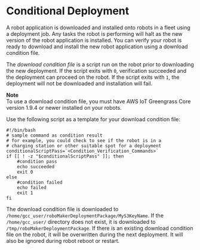 # Conditional Deployment<a name="conditional-deployment"></a>

A robot application is downloaded and installed onto robots in a fleet using a deployment job\. Any tasks the robot is performing will halt as the new version of the robot application is installed\. You can verify your robot is ready to download and install the new robot application using a download condition file\. 

The *download condition file* is a script run on the robot prior to downloading the new deployment\. If the script exits with `0`, verification succeeded and the deployment can proceed on the robot\. If the script exits with `1`, the deployment will not be downloaded and installation will fail\.

**Note**  
To use a download condition file, you must have AWS IoT Greengrass Core version 1\.9\.4 or newer installed on your robots\.

Use the following script as a template for your download condition file:

```
#!/bin/bash
# sample command as condition result
# for example, you could check to see if the robot is in a
# charging station or other suitable spot for a deployment
conditionalScriptPass=`<Condition_Verification_Commands>`
if [[ ! -z "$conditionalScriptPass" ]]; then
    #condition pass
    echo succeeded
    exit 0
else
    #condition failed
    echo failed
    exit 1
fi
```

The download condition file is downloaded to `/home/gcc_user/roboMakerDeploymentPackage/MyS3KeyName`\. If the `/home/gcc_user/` directory does not exist, it is downloaded to `/tmp/roboMakerDeploymentPackage`\. If there is an existing download condition file on the robot, it will be overwritten during the next deployment\. It will also be ignored during robot reboot or restart\. 